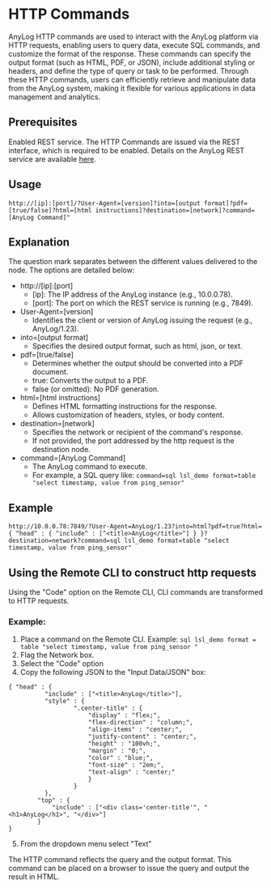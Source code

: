 # HTTP Commands

AnyLog HTTP commands are used to interact with the AnyLog platform via HTTP requests, enabling users to query data, 
execute SQL commands, and customize the format of the response. 
These commands can specify the output format (such as HTML, PDF, or JSON), include additional styling or headers, 
and define the type of query or task to be performed. Through these HTTP commands, 
users can efficiently retrieve and manipulate data from the AnyLog system, 
making it flexible for various applications in data management and analytics.

## Prerequisites
Enabled REST service. The HTTP Commands are issued via the REST interface, which is required to be enabled. 
Details on the AnyLog REST service are available [here](anylog%20commands.md#rest-command).

## Usage

```anylog
http://[ip]:[port]/?User-Agent=[version]?into=[output format]?pdf=[true/false]?html=[html instructions]?destination=[network]?command=[AnyLog Command]"
```

## Explanation
The question mark separates between the different values delivered to the node. The options are detailed below:

* http://[ip]:[port]
  * [ip]: The IP address of the AnyLog instance (e.g., 10.0.0.78).
  * [port]: The port on which the REST service is running (e.g., 7849).
* User-Agent=[version]
  * Identifies the client or version of AnyLog issuing the request (e.g., AnyLog/1.23).
* into=[output format]
  * Specifies the desired output format, such as html, json, or text.
* pdf=[true/false]
  * Determines whether the output should be converted into a PDF document.
  * true: Converts the output to a PDF.
  * false (or omitted): No PDF generation.
* html=[html instructions]
  * Defines HTML formatting instructions for the response.
  * Allows customization of headers, styles, or body content.
* destination=[network]
  * Specifies the network or recipient of the command's response.
  * If not provided, the port addressed by the http request is the destination node.
* command=[AnyLog Command]
  * The AnyLog command to execute.
  * For example, a SQL query like: ```command=sql lsl_demo format=table "select timestamp, value from ping_sensor"```

## Example
```anglog
http://10.0.0.78:7849/?User-Agent=AnyLog/1.23?into=html?pdf=true?html={ ^head^ : { ^include^ : [^<title>AnyLog</title>^] } }?destination=network?command=sql lsl_demo format=table "select timestamp, value from ping_sensor"
```

## Using the Remote CLI to construct http requests

Using the "Code" option on the Remote CLI, CLI commands are transformed to HTTP requests.

### Example:
1. Place a command on the Remote CLI. Example: ```sql lsl_demo format = table "select timestamp, value from ping_sensor "```
2. Flag the Network box.
3. Select the "Code" option
4. Copy the following JSON to the "Input Data/JSON" box:
  ```
{ "head" : {
            "include" : ["<title>AnyLog</title>"],
            "style" : {
                    ".center-title" : {
                        "display" : "flex;",
                        "flex-direction" : "column;",
                        "align-items" : "center;",
                        "justify-content" : "center;",
                        "height" : "100vh;",
                        "margin" : "0;",
                        "color" : "blue;",
                        "font-size" : "2em;",
                        "text-align" : "center;"
                        }
                    }
            },
          "top" : {
  	          "include" : ["<div class='center-title'", "<h1>AnyLog</h1>", "</div>"]
          }
  }
```
5. From the dropdown menu select "Text"

The HTTP command reflects the query and the output format. This command can be placed on a browser to issue the query and output the result in HTML.


